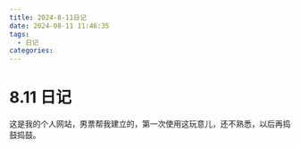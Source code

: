```yaml
---
title: 2024-8-11日记
date: 2024-08-11 11:46:35
tags:
  - 日记
categories:
---
```


# 8.11 日记
这是我的个人网站，男票帮我建立的，第一次使用这玩意儿，还不熟悉，以后再捣鼓捣鼓。  
